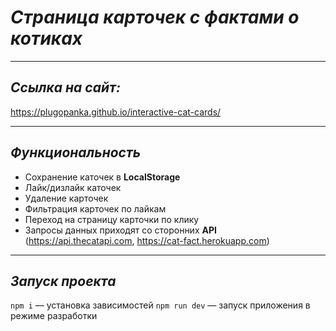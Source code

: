 # ***Страница карточек с фактами о котиках***

----
## *Ссылка на сайт:*
https://plugopanka.github.io/interactive-cat-cards/

----
## *Функциональность*
* Сохранение каточек в **LocalStorage**
* Лайк/дизлайк каточек
* Удаление карточек
* Фильтрация карточек по лайкам
* Переход на страницу карточки по клику
* Запросы данных приходят со сторонних **API** (https://api.thecatapi.com, https://cat-fact.herokuapp.com)

----
## *Запуск проекта*
`npm i` — установка зависимостей
`npm run dev` — запуск приложения в режиме разработки